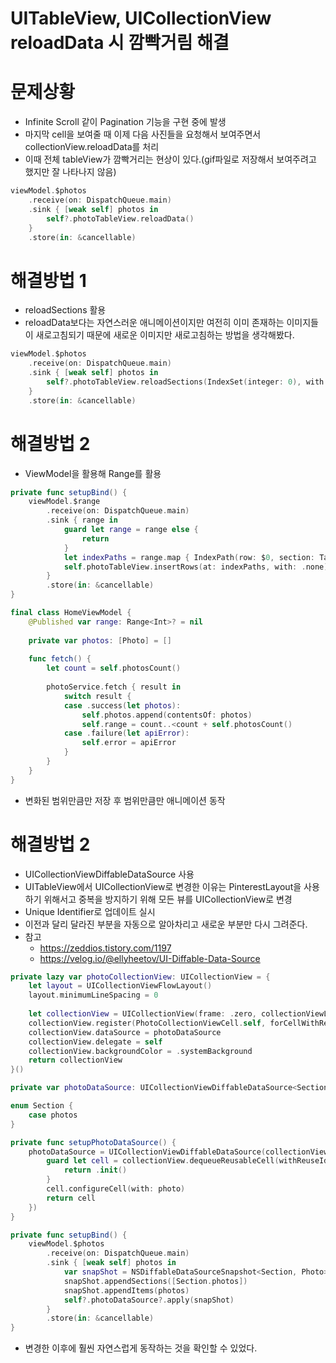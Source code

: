 # UITableView, UICollectionView reloadData 시 깜빡거림 해결

# 문제상황
- Infinite Scroll 같이 Pagination 기능을 구현 중에 발생
- 마지막 cell을 보여줄 때 이제 다음 사진들을 요청해서 보여주면서 collectionView.reloadData를 처리
- 이때 전체 tableView가 깜빡거리는 현상이 있다.(gif파일로 저장해서 보여주려고 했지만 잘 나타나지 않음)

```swift
viewModel.$photos
    .receive(on: DispatchQueue.main)
    .sink { [weak self] photos in
        self?.photoTableView.reloadData()
    }
    .store(in: &cancellable)
```

# 해결방법 1
- reloadSections 활용
- reloadData보다는 자연스러운 애니메이션이지만 여전히 이미 존재하는 이미지들이 새로고침되기 때문에 새로운 이미지만 새로고침하는 방법을 생각해봤다.

```swift
viewModel.$photos
    .receive(on: DispatchQueue.main)
    .sink { [weak self] photos in
        self?.photoTableView.reloadSections(IndexSet(integer: 0), with: .automatic)
    }
    .store(in: &cancellable)
```

# 해결방법 2
- ViewModel을 활용해 Range<Int>를 활용

```swift
private func setupBind() {
    viewModel.$range
        .receive(on: DispatchQueue.main)
        .sink { range in
            guard let range = range else {
                return
            }
            let indexPaths = range.map { IndexPath(row: $0, section: TableSection.photos.rawValue) }
            self.photoTableView.insertRows(at: indexPaths, with: .none)
        }
        .store(in: &cancellable)
}

final class HomeViewModel {
    @Published var range: Range<Int>? = nil
    
    private var photos: [Photo] = []
    
    func fetch() {
        let count = self.photosCount()
        
        photoService.fetch { result in
            switch result {
            case .success(let photos):
                self.photos.append(contentsOf: photos)
                self.range = count..<count + self.photosCount()
            case .failure(let apiError):
                self.error = apiError
            }
        }
    }
}
```

- 변화된 범위만큼만 저장 후 범위만큼만 애니메이션 동작

# 해결방법 2
- UICollectionViewDiffableDataSource 사용
- UITableView에서 UICollectionView로 변경한 이유는 PinterestLayout을 사용하기 위해서고 중복을 방지하기 위해 모든 뷰를 UICollectionView로 변경
- Unique Identifier로 업데이트 실시
- 이전과 달리 달라진 부분을 자동으로 알아차리고 새로운 부분만 다시 그려준다.
- 참고
    - https://zeddios.tistory.com/1197
    - https://velog.io/@ellyheetov/UI-Diffable-Data-Source

```swift
private lazy var photoCollectionView: UICollectionView = {
    let layout = UICollectionViewFlowLayout()
    layout.minimumLineSpacing = 0
    
    let collectionView = UICollectionView(frame: .zero, collectionViewLayout: layout)
    collectionView.register(PhotoCollectionViewCell.self, forCellWithReuseIdentifier: PhotoCollectionViewCell.identifier)
    collectionView.dataSource = photoDataSource
    collectionView.delegate = self
    collectionView.backgroundColor = .systemBackground
    return collectionView
}()

private var photoDataSource: UICollectionViewDiffableDataSource<Section, Photo>?

enum Section {
    case photos
}

private func setupPhotoDataSource() {
    photoDataSource = UICollectionViewDiffableDataSource(collectionView: photoCollectionView, cellProvider: { collectionView, indexPath, photo in
        guard let cell = collectionView.dequeueReusableCell(withReuseIdentifier: PhotoCollectionViewCell.identifier, for: indexPath) as? PhotoCollectionViewCell else {
            return .init()
        }
        cell.configureCell(with: photo)
        return cell
    })
}

private func setupBind() {
    viewModel.$photos
        .receive(on: DispatchQueue.main)
        .sink { [weak self] photos in
            var snapShot = NSDiffableDataSourceSnapshot<Section, Photo>()
            snapShot.appendSections([Section.photos])
            snapShot.appendItems(photos)
            self?.photoDataSource?.apply(snapShot)
        }
        .store(in: &cancellable)
}
```

- 변경한 이후에 훨씬 자연스럽게 동작하는 것을 확인할 수 있었다.
